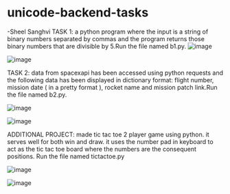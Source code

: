 # unicode-backend-tasks
-Sheel Sanghvi
TASK 1:
  a python program where the input is a string of binary numbers separated by commas and the program returns those binary numbers that are divisible by 5.Run the file named b1.py.
  ![image](https://user-images.githubusercontent.com/54235546/63537291-09354200-c533-11e9-928f-7e0d2a3d37cb.png)

  ![image](https://user-images.githubusercontent.com/54235546/63537128-a8a60500-c532-11e9-8570-5900cf90271f.png)

TASK 2:
  data from spacexapi has been accessed using python requests and the following data has been displayed in dictionary format:
  flight number, mission date ( in a pretty format ), rocket name and mission patch link.Run the file named b2.py.
  
  ![image](https://user-images.githubusercontent.com/54235546/63537437-5ca79000-c533-11e9-9ea6-3961c3b22f52.png)
  
  ![image](https://user-images.githubusercontent.com/54235546/63537562-a7290c80-c533-11e9-81a5-2b272d990cc1.png)

ADDITIONAL PROJECT: made tic tac toe 2 player game using python. it serves well for both win and draw. it uses the number pad in keyboard to act as the tic tac toe board where the numbers are the consequent positions. Run the file named tictactoe.py 

![image](https://user-images.githubusercontent.com/54235546/63537772-30d8da00-c534-11e9-8a12-8f6f2e3b2288.png)

![image](https://user-images.githubusercontent.com/54235546/63538098-d0966800-c534-11e9-9263-1fb8e96cfb1f.png)


